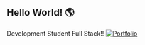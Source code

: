 ## Hello World! 🌎

Development Student Full Stack!!
[![Portfolio](https://img.shields.io/badge/website-000000?style=for-the-badge&logo=About.me&logoColor=white)](https://portifolio-nine-rust.vercel.app)

